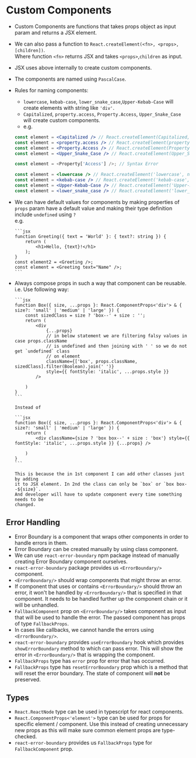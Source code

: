 # Custom Components

- Custom Components are functions that takes props object as input param and
  returns a JSX element.
- We can also pass a function to `React.createElement(<fn>, <props>, [children])`.  
  Where function `<fn>` returns JSX and takes `<props>`,`children` as input.
- JSX uses above internally to create custom components.
- The components are named using `PascalCase`.
- Rules for naming components:

  - `lowercase`, `kebab-case`, `lower_snake_case`,`Upper-Kebab-Case` will create
    elements with string like `'div'`.
  - `Capitalized`, `property.access`, `Property.Access`, `Upper_Snake_Case` will
    create custom components.
  - e.g.

  ```jsx
  const element = <Capitalized /> // React.createElement(Capitalized, null); // where `Capitalized` is a function
  const element = <property.access /> // React.createElement(property.access, null); // where `access` is a method|function on a `property` object
  const element = <Property.Access /> // React.createElement(Property.Access, null); // where `Access` is a method|function on a `Property` object
  const element = <Upper_Snake_Case /> // React.createElement(Upper_Snake_Case, null); // where `Upper_Snake_Case` is a function

  const element = <Property['Access'] />; // Syntax Error

  const element = <lowercase /> // React.createElement('lowercase', null); // where `lowercase` is a string
  const element = <kebab-case /> // React.createElement('kebab-case', null); // where `kebab-case` is a string
  const element = <Upper-Kebab-Case /> // React.createElement('Upper-Kebab-Case', null); // where `Upper-Kebab-Case` is a string
  const element = <lower_snake_case /> // React.createElement('lower_snake_case', null); // where `lower_snake_case` is a string
  ```

- We can have default values for components by making properties of `props` param
  have a default value and making their type definition include `undefined` using `?`  
  e.g.

      ```jsx
      function Greeting({ text = 'World' }: { text?: string }) {
          return (
              <h1>Hello, {text}!</h1>
          );
      }
      const element2 = <Greeting />;
      const element = <Greeting text="Name" />;
      ```

- Always compose props in such a way that component can be reusable.
  i.e. Use following way:

      ```jsx
      function Box({ size, ...props }: React.ComponentProps<'div'> & { size?: 'small' | 'medium' | 'large' }) {
          const sizedClass = size ? 'box--' + size : '';
          return (
              <div
                  {...props}
                  // in below statement we are filtering falsy values in case props.className
                  // is undefined and then joining with ' ' so we do not get `undefined` class
                  // on element
                  className={['box', props.className, sizedClass].filter(Boolean).join(' ')}
                  style={{ fontStyle: 'italic', ...props.style }}
              />

          )
      }
      ```

      Instead of

      ```jsx
      function Box({ size, ...props }: React.ComponentProps<'div'> & { size?: 'small' | 'medium' | 'large' }) {
          return (
              <div className={size ? 'box box--' + size : 'box'} style={{ fontStyle: 'italic', ...props.style }} {...props} />

          )
      }
      ```

      This is because the in 1st component I can add other classes just by adding
      it to JSX element. In 2nd the class can only be `box` or `box box--${size}`.
      And developer will have to update component every time something needs to be
      changed.

## Error Handling

- Error Boundary is a component that wraps other components in order to handle
  errors in them.
- Error Boundary can be created manually by using class component.
- We can use `react-error-boundary` npm package instead of manually creating
  Error Boundary component ourselves.
- `react-error-boundary` package provides us `<ErrorBoundary/>` component.
- `<ErrorBoundary/>` should wrap components that might throw an error.
- If component that uses or contains `<ErrorBoundary/>` should throw an error,
  it won't be handled by `<ErrorBoundary/>` that is specified in that component.
  It needs to be handled further up the component chain or it will be unhandled.
- `FallbackComponent` prop on `<ErrorBoundary/>` takes component as input that will
  be used to handle the error. The passed component has props of type `FallbackProps`.
- In cases like callbacks, we cannot handle the errors using `<ErrorBoundary/>`.
- `react-error-boundary` provides `useErrorBoundary` hook which provides
  `showErrorBoundary` method to which can pass error. This will show the error
  in `<ErrorBoundary/>` that is wrapping the component.
- `FallbackProps` type has `error` prop for error that has occurred.
- `FallbackProps` type has `resetErrorBoundary` prop which is a method that will
  reset the error boundary. The state of component will **not** be preserved.

## Types

- `React.ReactNode` type can be used in typescript for react components.
- `React.ComponentProps<'element'>` type can be used for props for specific
  element / component. Use this instead of creating unnecessary new props as this
  will make sure common element props are type-checked.
- `react-error-boundary` provides us `FallbackProps` type for `FallbackComponent`
  prop.
